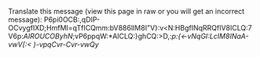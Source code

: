 Translate this message (view this page in raw or you will get an incorrect message):
P6pi0OCB:,qDIP-OCvygfIXD;HmfMI=qTfICQmm:bV886lIM8I"V}:v<N:HBgfINqRRQfIV8ICLQ:7V6p:*AIROUCOByhN*;vP6ppqW:*AICLQ:}ghCQ:>D,:*p:{<-vNqGI:LcIM8INaA-vwV[:< )-vpqCvr-Cvr-vwQy*
